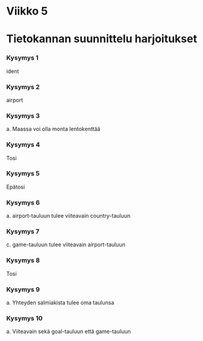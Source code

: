 # Viikko 5
# Tietokannan suunnittelu harjoitukset

### Kysymys 1
ident

### Kysymys 2
airport

### Kysymys 3
a. Maassa voi olla monta lentokenttää

### Kysymys 4
Tosi

### Kysymys 5
Epätosi

### Kysymys 6
a. airport-tauluun tulee viiteavain country-tauluun

### Kysymys 7
c. game-tauluun tulee viiteavain airport-tauluun

### Kysymys 8
Tosi

### Kysymys 9
a. Yhteyden salmiakista tulee oma taulunsa

### Kysymys 10
a. Viiteavain sekä goal-tauluun että game-tauluun

